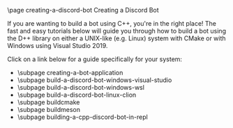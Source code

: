 \page creating-a-discord-bot Creating a Discord Bot

If you are wanting to build a bot using C++, you're in the right place! The fast and easy tutorials below will guide you through how to build a bot using the D++ library on either a UNIX-like (e.g. Linux) system with CMake or with Windows using Visual Studio 2019.

Click on a link below for a guide specifically for your system:

* \subpage creating-a-bot-application
* \subpage build-a-discord-bot-windows-visual-studio
* \subpage build-a-discord-bot-windows-wsl
* \subpage build-a-discord-bot-linux-clion
* \subpage buildcmake
* \subpage buildmeson
* \subpage building-a-cpp-discord-bot-in-repl
